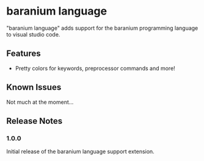 # baranium language

"baranium language" adds support for the baranium programming language to visual studio code.

## Features

- Pretty colors for keywords, preprocessor commands and more!

## Known Issues

Not much at the moment...

## Release Notes

### 1.0.0
Initial release of the baranium language support extension.